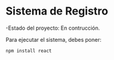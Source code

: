<h1> Sistema de Registro </h1> 

-Estado del proyecto: En contrucción.

Para ejecutar el sistema, debes poner: 

```npm install react``` 
